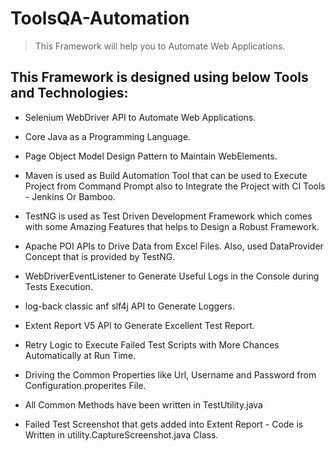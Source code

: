 # ToolsQA-Automation

> This Framework will help you to Automate Web Applications.

## This Framework is designed using below Tools and Technologies:

* Selenium WebDriver API to Automate Web Applications.

* Core Java as a Programming Language.

* Page Object Model Design Pattern to Maintain WebElements.

* Maven is used as Build Automation Tool that can be used to Execute Project from Command Prompt also to Integrate the Project with CI Tools - Jenkins Or Bamboo.

* TestNG is used as Test Driven Development Framework which comes with some Amazing Features that helps to Design a Robust Framework.

* Apache POI APIs to Drive Data from Excel Files. Also, used DataProvider Concept that is provided by TestNG.

* WebDriverEventListener to Generate Useful Logs in the Console during Tests Execution.

* log-back classic anf slf4j API to Generate Loggers.

* Extent Report V5 API to Generate Excellent Test Report.

* Retry Logic to Execute Failed Test Scripts with More Chances Automatically at Run Time.

* Driving the Common Properties like Url, Username and Password from Configuration.properites File.

* All Common Methods have been written in TestUtility.java

* Failed Test Screenshot that gets added into Extent Report - Code is Written in utility.CaptureScreenshot.java Class.

